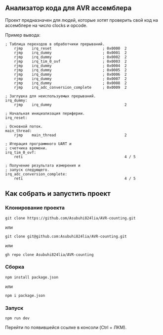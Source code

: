 ## Анализатор кода для AVR ассемблера

Проект предназначен для людей, которые хотят проверить свой код на ассемблере на число clocks и opcode.

Пример вывода:
```
; Таблица переходов в обработчики прерываний.
    rjmp    irq_reset                       ; 0x0000  2
    rjmp    irq_dummy                       ; 0x0001  2
    rjmp    irq_dummy                       ; 0x0002  2
    rjmp    irq_tim_0_ovf                   ; 0x0003  2
    rjmp    irq_dummy                       ; 0x0004  2
    rjmp    irq_dummy                       ; 0x0005  2
    rjmp    irq_dummy                       ; 0x0006  2
    rjmp    irq_dummy                       ; 0x0007  2
    rjmp    irq_dummy                       ; 0x0008  2
    rjmp    irq_adc_conversion_complete     ; 0x0009  2

; Заглушка для неиспользуемых прерываний.
irq_dummy:
    rjmp    irq_dummy                                 2

; Начальная инициализация периферии.
irq_reset:

; Основной поток.
main_thread:
    rjmp    main_thread                               2

; Итерация программного UART и 
; счетчика времени.
irq_tim_0_ovf:
    reti                                              4 / 5

; Получение результата измерения и 
; запуск следующего.
irq_adc_conversion_complete:
    reti                                              4 / 5
```
## Как собрать и запустить проект

### Клонирование проекта
```
git clone https://github.com/Asubuhi824lia/AVR-counting.git
```
или
```
git clone git@github.com:Asubuhi824lia/AVR-counting.git
```
или
```
gh repo clone Asubuhi824lia/AVR-counting
```
### Сборка
```
npm install package.json
```
или
```
npm i package.json
```

### Запуск
```
npm run dev
```
Перейти по появившейся ссылке в консоли (Ctrl + ЛКМ).
